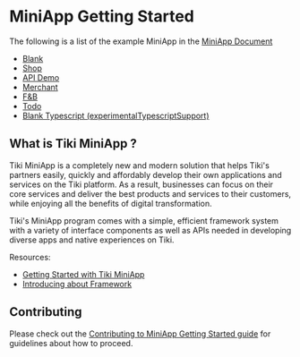 # MiniApp Getting Started

The following is a list of the example MiniApp in the [MiniApp Document](https://miniapp.tiki.vn/docs/developer/getting-started)

- [Blank](https://github.com/tikivn/miniapp-getting-started/tree/main/blank)
- [Shop](https://github.com/tikivn/miniapp-getting-started/tree/main/shop)
- [API Demo](https://github.com/tikivn/miniapp-getting-started/tree/main/api-demo)
- [Merchant](https://github.com/tikivn/miniapp-getting-started/tree/main/merchant)
- [F&B](https://github.com/tikivn/miniapp-getting-started/tree/main/fnb)
- [Todo](https://github.com/tikivn/miniapp-getting-started/tree/main/todo)
- [Blank Typescript  (experimentalTypescriptSupport)](https://github.com/tikivn/miniapp-getting-started/tree/main/blank-typescript)

## What is Tiki MiniApp ?

Tiki MiniApp is a completely new and modern solution that helps Tiki's partners easily, quickly and affordably develop their own applications and services on the Tiki platform. As a result, businesses can focus on their core services and deliver the best products and services to their customers, while enjoying all the benefits of digital transformation.

Tiki's MiniApp program comes with a simple, efficient framework system with a variety of interface components as well as APIs needed in developing diverse apps and native experiences on Tiki.

Resources:

- [Getting Started with Tiki MiniApp](https://miniapp.tiki.vn/docs/developer/getting-started)
- [Introducing about Framework](https://miniapp.tiki.vn/docs/framework/overview)

## Contributing

Please check out the [Contributing to MiniApp Getting Started guide](https://github.com/tikivn/miniapp-getting-started/blob/main/CONTRIBUTING.md) for guidelines about how to proceed.

